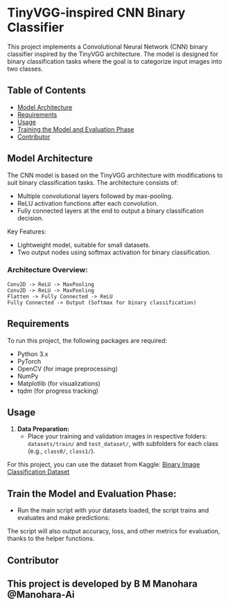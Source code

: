 # TinyVGG-inspired CNN Binary Classifier

This project implements a Convolutional Neural Network (CNN) binary classifier inspired by the TinyVGG architecture. The model is designed for binary classification tasks where the goal is to categorize input images into two classes.

## Table of Contents
- [Model Architecture](#model-architecture)
- [Requirements](#requirements)
- [Usage](#usage)
- [Training the Model and Evaluation Phase](#train-the-model-and-evalution-phase)
- [Contributor](#contributor)

## Model Architecture

The CNN model is based on the TinyVGG architecture with modifications to suit binary classification tasks. The architecture consists of:
- Multiple convolutional layers followed by max-pooling.
- ReLU activation functions after each convolution.
- Fully connected layers at the end to output a binary classification decision.

Key Features:
- Lightweight model, suitable for small datasets.
- Two output nodes using softmax activation for binary classification.

### Architecture Overview:
```
Conv2D -> ReLU -> MaxPooling
Conv2D -> ReLU -> MaxPooling
Flatten -> Fully Connected -> ReLU
Fully Connected -> Output (Softmax for binary classification)
```

## Requirements

To run this project, the following packages are required:
- Python 3.x
- PyTorch
- OpenCV (for image preprocessing)
- NumPy
- Matplotlib (for visualizations)
- tqdm (for progress tracking)

## Usage

1. **Data Preparation:**
   - Place your training and validation images in respective folders: `datasets/train/` and `test_dataset/`, with subfolders for each class (e.g., `class0/`, `class1/`).
  
For this project, you can use the dataset from Kaggle: [Binary Image Classification Dataset](https://www.kaggle.com/datasets/hasnainkhan0123/binary-image-classification)

## Train the Model and Evaluation Phase:
   - Run the main script with your datasets loaded, the script trains and evaluates and make predictions:

The script will also output accuracy, loss, and other metrics for evaluation, thanks to the helper functions.

## Contributor

This project is developed by B M Manohara @Manohara-Ai
---
